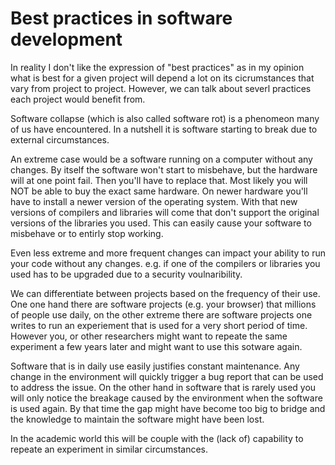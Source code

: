 # Best practices in software development

In reality I don't like the expression of "best practices" as in my opinion what is best for a given project will depend a lot on its cicrumstances that vary from project to project.
However, we can talk about severl practices each project would benefit from.

Software collapse (which is also called software rot) is a phenomeon many of us have encountered. In a nutshell it is software starting to break due to external circumstances.

An extreme case would be a software running on a computer without any changes. By itself the software won't start to misbehave, but the hardware will at one point fail. Then you'll have to replace that. Most likely you will NOT be able to buy the exact same hardware. On newer hardware you'll have to install a newer version of the operating system. With that new versions of compilers and libraries will come that don't support the original versions of the libraries you used. This can easily cause your software to misbehave or to entirly stop working.

Even less extreme and more frequent changes can impact your ability to run your code without any changes. e.g. if one of the compilers or libraries you used has to be upgraded due to a security voulnaribility.


We can differentiate between projects based on the frequency of their use. One one hand there are software projects (e.g. your browser) that millions of people use daily,
on the other extreme there are software projects one writes to run an experiement that is used for a very short period of time. However you, or other researchers might want to repeate the same experiment a few years later and might want to use this sotware again.

Software that is in daily use easily justifies constant maintenance. Any change in the environment will quickly trigger a bug report that can be used to address the issue. On the other hand in software that is rarely used you will only notice the breakage caused by the environment when the software is used again. By that time the gap might have become too big to bridge and the knowledge to maintain the software might have been lost.


In the academic world this will be couple with the (lack of) capability to repeate an experiment in similar circumstances.
